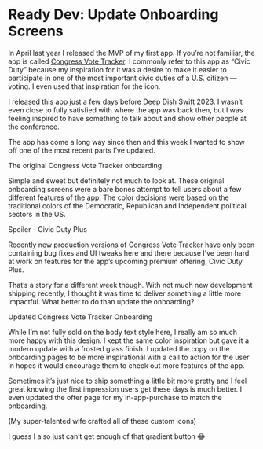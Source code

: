 # Ready Dev: Update Onboarding Screens

In April last year I released the MVP of my first app. If you’re not familiar, the app is called [Congress Vote Tracker](https://apps.apple.com/us/app/congress-vote-tracker/id6445804489). I commonly refer to this app as “Civic Duty” because my inspiration for it was a desire to make it easier to participate in one of the most important civic duties of a U.S. citizen — voting. I even used that inspiration for the icon.

I released this app just a few days before [Deep Dish Swift](https://deepdishswift.com/) 2023. I wasn’t even close to fully satisfied with where the app was back then, but I was feeling inspired to have something to talk about and show other people at the conference. 

The app has come a long way since then and this week I wanted to show off one of the most recent parts I’ve updated.

The original Congress Vote Tracker onboarding

Simple and sweet but definitely not much to look at. These original onboarding screens were a bare bones attempt to tell users about a few different features of the app. The color decisions were based on the traditional colors of the Democratic, Republican and Independent political sectors in the US.

Spoiler - Civic Duty Plus

Recently new production versions of Congress Vote Tracker have only been containing bug fixes and UI tweaks here and there because I’ve been hard at work on features for the app’s upcoming premium offering, Civic Duty Plus.

That’s a story for a different week though. With not much new development shipping recently, I thought it was time to deliver something a little more impactful. What better to do than update the onboarding?

Updated Congress Vote Tracker Onboarding

While I’m not fully sold on the body text style here, I really am so much more happy with this design. I kept the same color inspiration but gave it a modern update with a frosted glass finish. I updated the copy on the onboarding pages to be more inspirational with a call to action for the user in hopes it would encourage them to check out more features of the app.

Sometimes it’s just nice to ship something a little bit more pretty and I feel great knowing the first impression users get these days is much better. I even updated the offer page for my in-app-purchase to match the onboarding.

(My super-talented wife crafted all of these custom icons)

I guess I also just can’t get enough of that gradient button 😂